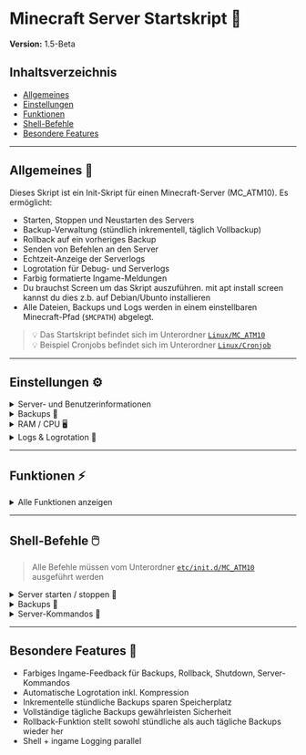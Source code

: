 # Minecraft Server Startskript 🚀

**Version:** 1.5-Beta

## Inhaltsverzeichnis
- [Allgemeines](#allgemeines)
- [Einstellungen](#einstellungen)
- [Funktionen](#funktionen)
- [Shell-Befehle](#shell-befehle)
- [Besondere Features](#besondere-features)

---

## Allgemeines 📝
Dieses Skript ist ein Init-Skript für einen Minecraft-Server (MC_ATM10). Es ermöglicht:

- Starten, Stoppen und Neustarten des Servers  
- Backup-Verwaltung (stündlich inkrementell, täglich Vollbackup)  
- Rollback auf ein vorheriges Backup  
- Senden von Befehlen an den Server  
- Echtzeit-Anzeige der Serverlogs  
- Logrotation für Debug- und Serverlogs  
- Farbig formatierte Ingame-Meldungen  
- Du brauchst Screen um das Skript auszuführen. mit apt install screen kannst du dies z.b. auf Debian/Ubunto installieren
- Alle Dateien, Backups und Logs werden in einem einstellbaren Minecraft-Pfad (`$MCPATH`) abgelegt.

> 💡 Das Startskript befindet sich im Unterordner [`Linux/MC_ATM10`](Linux/MC_ATM10)  
> 💡 Beispiel Cronjobs befindet sich im Unterordner [`Linux/Cronjob`](Linux/Cronjob)

---

## Einstellungen ⚙️
<details>
<summary>Server- und Benutzerinformationen</summary>

| Variable        | Beschreibung |
|-----------------|--------------|
| `SERVICE`       | Name des Server-Startskripts oder der JAR-Datei (`MC_ATM10`) |
| `SCREENNAME`    | Name der Screen-Session (`MC_ATM10`) |
| `USERNAME`      | Linux-User unter dem der Server läuft (`mc`) |
| `SERVER_NAME`   | Name, der in Ingame-Meldungen angezeigt wird (`Taracraft`) |
| `WORLD`         | Name der Minecraft-Welt (`Tara`) |
| `MCPATH`        | Root-Pfad des Servers (`/home/mc/ATM10/`) |

</details>

<details>
<summary>Backups 💾</summary>

| Variable               | Beschreibung |
|------------------------|--------------|
| `BACKUPPATH_HOURLY`    | Pfad für stündliche Backups |
| `BACKUPPATH_DAILY`     | Pfad für tägliche Backups |

</details>

<details>
<summary>RAM / CPU 🖥️</summary>

- `MINHEAP`, `MAXHEAP`, `CPU_COUNT`

</details>

<details>
<summary>Logs & Logrotation 📂</summary>

| Variable                     | Beschreibung |
|-------------------------------|--------------|
| `LOGS_DIR`                    | `$MCPATH/logs` |
| `DEBUG_LOG`                   | `debug.log` im Minecraft-Log-Verzeichnis |
| `DEBUG_LOG_RETENTION_DAYS`    | Alte Debug-Logs nach X Tagen löschen |
| `SERVER_LOG_RETENTION_DAYS`   | Alte Server-Logs nach X Tagen löschen |

</details>

---

## Funktionen ⚡
<details>
<summary>Alle Funktionen anzeigen</summary>

### a) Helpers 🛠️
- `log()`: schreibt sowohl in die Shell als auch optional in `debug.log`  
- `as_user()`: führt Befehle als Minecraft-Benutzer aus  
- `mc_tell(color, msg)`: sendet farbige Nachrichten an alle Spieler ingame  
- `ensure_dir(path, label)`: prüft, ob ein Verzeichnis existiert, erstellbar und beschreibbar ist  

### b) Serververwaltung 🖥️
- `mc_start()`: Startet den Server in einer Screen-Session  
- `mc_stop()`: Stoppt den Server sauber, inkl. Countdown, speichert die Welt  
- `mc_saveoff() / mc_saveon()`: Schaltet die Welt auf Read-Only bzw. wieder Read-Write  

### c) Backups 💾
<details>
<summary>Stündlich (inkrementell) ⏰</summary>

- `mc_backup_hourly()`  
  - Nutzt `tar --listed-incremental` mit Snapshot-Datei (`*.snar`)  
  - Komprimiert mit `gzip`  
  - Alte Backups >24h werden gelöscht  
  - Meldungen ingame und in Shell

</details>

<details>
<summary>Täglich (Vollbackup) 📅</summary>

- `mc_backup_daily()`  
  - Vollbackup der Welt + Serverdateien  
  - Komprimiert mit `gzip`  
  - Alte Backups >30 Tage werden gelöscht  
  - Meldungen ingame und in Shell

</details>

<details>
<summary>Backup Wrapper 🔄</summary>

- `mc_backup()`: führt Logrotation durch (`rotate_logs`), stündliches Backup, prüft tägliches Backup

</details>

### d) Rollback ↩️
<details>
<summary>Rollback-Funktion</summary>

- `mc_rollback()`: interaktive Auswahl des Backups  
  - Stoppt Server, entpackt Backup, startet Server wieder  
  - Meldungen ingame und in Shell

</details>

### e) Logrotation 📂
<details>
<summary>Logs rotieren</summary>

- `rotate_logs()`: komprimiert `debug.log` und alle `.log` im Minecraft-Log-Verzeichnis nach Datum (`YYYY-MM-DD.log.gz`)  
- Alte Logs werden automatisch nach konfigurierten Tagen gelöscht

</details>

### f) Server-Kommandos 💬
<details>
<summary>Server-Kommandos</summary>

- `mc_command("command")`: sendet Befehle an die Screen-Session (`/say Hello`)  
- `mc_listen()`: Echtzeit-Tail der `latest.log`

</details>

</details>

---

## Shell-Befehle 🖱️
> Alle Befehle müssen vom Unterordner [`etc/init.d/MC_ATM10`](etc/init.d/MC_ATM10) ausgeführt werden

<details>
<summary>Server starten / stoppen 🚀</summary>

| Befehl  | Beschreibung |
|---------|--------------|
| `./MC_ATM10 start` | Startet den Server |
| `./MC_ATM10 stop`  | Stoppt den Server sauber |
| `./MC_ATM10 restart` | Stoppt und startet den Server |
| `./MC_ATM10 status` | Prüft, ob der Server läuft |

</details>

<details>
<summary>Backups 💾</summary>

| Befehl  | Beschreibung |
|---------|--------------|
| `./MC_ATM10 backup` | Führt stündliches + tägliches Backup aus |
| `./MC_ATM10 rollback` | Interaktive Wiederherstellung eines Backups |

</details>

<details>
<summary>Server-Kommandos 💬</summary>

| Befehl                | Beschreibung |
|-----------------------|--------------|
| `./MC_ATM10 command "..."` | Sendet einen Befehl ingame |
| `./MC_ATM10 listen`        | Echtzeit-Tail der Serverlogs |

</details>

---

## Besondere Features 🌟
- Farbiges Ingame-Feedback für Backups, Rollback, Shutdown, Server-Kommandos  
- Automatische Logrotation inkl. Kompression  
- Inkrementelle stündliche Backups sparen Speicherplatz  
- Vollständige tägliche Backups gewährleisten Sicherheit  
- Rollback-Funktion stellt sowohl stündliche als auch tägliche Backups wieder her  
- Shell + ingame Logging parallel
